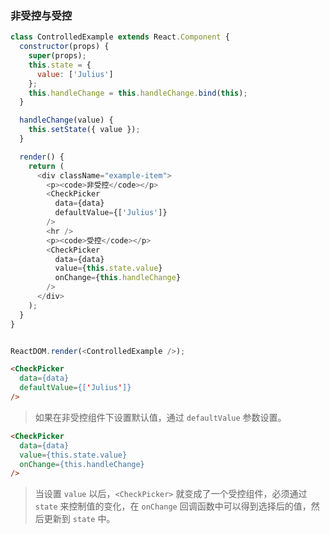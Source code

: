 ### 非受控与受控

<!--start-code-->
```js
class ControlledExample extends React.Component {
  constructor(props) {
    super(props);
    this.state = {
      value: ['Julius']
    };
    this.handleChange = this.handleChange.bind(this);
  }

  handleChange(value) {
    this.setState({ value });
  }

  render() {
    return (
      <div className="example-item">
        <p><code>非受控</code></p>
        <CheckPicker
          data={data}
          defaultValue={['Julius']}
        />
        <hr />
        <p><code>受控</code></p>
        <CheckPicker
          data={data}
          value={this.state.value}
          onChange={this.handleChange}
        />
      </div>
    );
  }
}


ReactDOM.render(<ControlledExample />);

```
<!--end-code-->


```html
<CheckPicker
  data={data}
  defaultValue={['Julius']}
/>
```
> 如果在非受控组件下设置默认值，通过 `defaultValue` 参数设置。

```html
<CheckPicker
  data={data}
  value={this.state.value}
  onChange={this.handleChange}
/>
```

> 当设置 `value` 以后，`<CheckPicker>` 就变成了一个受控组件，必须通过 `state` 来控制值的变化，在 `onChange` 回调函数中可以得到选择后的值，然后更新到 `state` 中。
